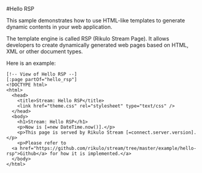 #Hello RSP

This sample demonstrates how to use HTML-like templates to generate dynamic contents in your web application.

The template engine is called RSP (Rikulo Stream Page). It allows developers to create dynamically generated web pages based on HTML, XML or other document types.

Here is an example:

    [!-- View of Hello RSP --]
    [:page partOf="hello_rsp"]
    <!DOCTYPE html>
    <html>
      <head>
        <title>Stream: Hello RSP</title>
        <link href="theme.css" rel="stylesheet" type="text/css" />
      </head>
      <body>
        <h1>Stream: Hello RSP</h1>
        <p>Now is [=new DateTime.now()].</p>
        <p>This page is served by Rikulo Stream [=connect.server.version].</p>
        <p>Please refer to
      <a href="https://github.com/rikulo/stream/tree/master/example/hello-rsp">Github</a> for how it is implemented.</a>
      </body>
    </html>
